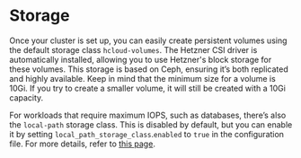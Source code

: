 # Storage

Once your cluster is set up, you can easily create persistent volumes using the default storage class `hcloud-volumes`. The Hetzner CSI driver is automatically installed, allowing you to use Hetzner's block storage for these volumes. This storage is based on Ceph, ensuring it’s both replicated and highly available. Keep in mind that the minimum size for a volume is 10Gi. If you try to create a smaller volume, it will still be created with a 10Gi capacity.

For workloads that require maximum IOPS, such as databases, there’s also the `local-path` storage class. This is disabled by default, but you can enable it by setting `local_path_storage_class`.`enabled` to `true` in the configuration file. For more details, refer to [this page](https://docs.k3s.io/storage).
